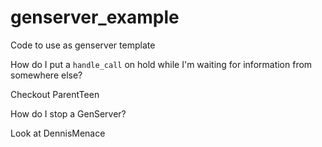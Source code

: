# genserver_example
Code to use as genserver template

How do I put a `handle_call` on hold while I'm waiting for information from somewhere else?

Checkout ParentTeen

How do I stop a GenServer?

Look at DennisMenace